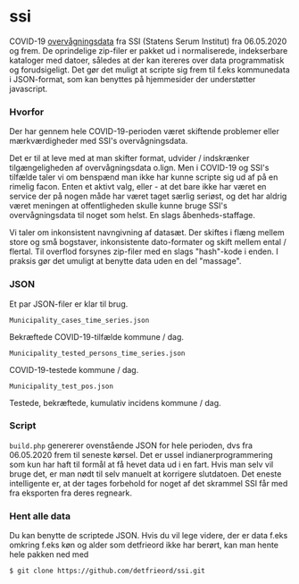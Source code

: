 # ssi
COVID-19 [overvågningsdata](https://covid19.ssi.dk/overvagningsdata/download-fil-med-overvaagningdata) fra SSI (Statens Serum Institut) fra 06.05.2020 og frem. De oprindelige zip-filer er pakket ud i normaliserede, indekserbare kataloger med datoer, således at der kan itereres over data programmatisk og forudsigeligt. Det gør det muligt at scripte sig frem til f.eks kommunedata i JSON-format, som kan benyttes på hjemmesider der understøtter javascript. 

### Hvorfor
Der har gennem hele COVID-19-perioden været skiftende problemer eller mærkværdigheder med SSI's overvågningsdata.

Det er til at leve med at man skifter format, udvider / indskrænker tilgængeligheden af overvågningsdata o.lign. Men i COVID-19 og SSI's tilfælde taler vi om benspænd man ikke har kunne scripte sig ud af på en rimelig facon. Enten et aktivt valg, eller - at det bare ikke har været en service der på nogen måde har været taget særlig seriøst, og det har aldrig været meningen at offentligheden skulle kunne bruge SSI's overvågningsdata til noget som helst. En slags åbenheds-staffage.

Vi taler om inkonsistent navngivning af datasæt. Der skiftes i flæng mellem store og små bogstaver, inkonsistente dato-formater og skift mellem ental / flertal. Til overflod forsynes zip-filer med en slags "hash"-kode i enden. I praksis gør det umuligt at benytte data uden en del "massage". 

### JSON
Et par JSON-filer er klar til brug. 

`Municipality_cases_time_series.json`

Bekræftede COVID-19-tilfælde kommune / dag.

`Municipality_tested_persons_time_series.json`

COVID-19-testede kommune / dag.

`Municipality_test_pos.json`

Testede, bekræftede, kumulativ incidens kommune / dag.

### Script
`build.php` genererer ovenstående JSON for hele perioden, dvs fra 06.05.2020  frem til seneste kørsel. Det er ussel indianerprogrammering som kun har haft til formål at få hevet data ud i en fart. Hvis man selv vil bruge det, er man nødt til selv manuelt at korrigere slutdatoen. Det eneste intelligente er, at der tages forbehold for noget af det skrammel SSI får med fra eksporten fra deres regneark. 

### Hent alle data
Du kan benytte de scriptede JSON. Hvis du vil lege videre, der er data f.eks omkring f.eks køn og alder som detfrieord ikke har berørt, kan man hente hele pakken ned med 

`$ git clone https://github.com/detfrieord/ssi.git`


